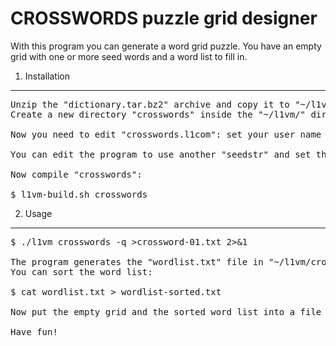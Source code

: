CROSSWORDS puzzle grid designer
===============================
With this program you can generate a word grid puzzle.
You have an empty grid with one or more seed words and a word list to fill in.

1. Installation
---------------
<pre>
Unzip the "dictionary.tar.bz2" archive and copy it to "~/l1vm/" the "l1vm" directory in your "/home" directory.
Create a new directory "crosswords" inside the "~/l1vm/" directory.

Now you need to edit "crosswords.l1com": set your user name in the wordfile path as shown in the source code.

You can edit the program to use another "seedstr" and set the position in the grid.

Now compile "crosswords":

$ l1vm-build.sh crosswords
</pre>

2. Usage
-------
<pre>
$ ./l1vm crosswords -q >crossword-01.txt 2>&1

The program generates the "wordlist.txt" file in "~/l1vm/crosswords/".
You can sort the word list:

$ cat wordlist.txt > wordlist-sorted.txt

Now put the empty grid and the sorted word list into a file with the grid at the top and the words below.

Have fun!
</pre>
